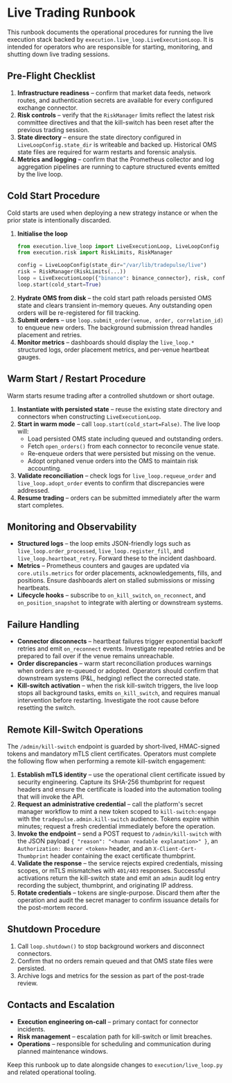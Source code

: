 # Live Trading Runbook

This runbook documents the operational procedures for running the live execution
stack backed by `execution.live_loop.LiveExecutionLoop`. It is intended for
operators who are responsible for starting, monitoring, and shutting down live
trading sessions.

## Pre-Flight Checklist

1. **Infrastructure readiness** – confirm that market data feeds, network
   routes, and authentication secrets are available for every configured
   exchange connector.
2. **Risk controls** – verify that the `RiskManager` limits reflect the latest
   risk committee directives and that the kill-switch has been reset after the
   previous trading session.
3. **State directory** – ensure the state directory configured in
   `LiveLoopConfig.state_dir` is writeable and backed up. Historical OMS state
   files are required for warm restarts and forensic analysis.
4. **Metrics and logging** – confirm that the Prometheus collector and log
   aggregation pipelines are running to capture structured events emitted by
   the live loop.

## Cold Start Procedure

Cold starts are used when deploying a new strategy instance or when the prior
state is intentionally discarded.

1. **Initialise the loop**
   ```python
   from execution.live_loop import LiveExecutionLoop, LiveLoopConfig
   from execution.risk import RiskLimits, RiskManager

   config = LiveLoopConfig(state_dir="/var/lib/tradepulse/live")
   risk = RiskManager(RiskLimits(...))
   loop = LiveExecutionLoop({"binance": binance_connector}, risk, config=config)
   loop.start(cold_start=True)
   ```
2. **Hydrate OMS from disk** – the cold start path reloads persisted OMS state
   and clears transient in-memory queues. Any outstanding open orders will be
   re-registered for fill tracking.
3. **Submit orders** – use `loop.submit_order(venue, order, correlation_id)` to
   enqueue new orders. The background submission thread handles placement and
   retries.
4. **Monitor metrics** – dashboards should display the
   `live_loop.*` structured logs, order placement metrics, and per-venue
   heartbeat gauges.

## Warm Start / Restart Procedure

Warm starts resume trading after a controlled shutdown or short outage.

1. **Instantiate with persisted state** – reuse the existing state directory
   and connectors when constructing `LiveExecutionLoop`.
2. **Start in warm mode** – call `loop.start(cold_start=False)`. The live loop
   will:
   - Load persisted OMS state including queued and outstanding orders.
   - Fetch `open_orders()` from each connector to reconcile venue state.
   - Re-enqueue orders that were persisted but missing on the venue.
   - Adopt orphaned venue orders into the OMS to maintain risk accounting.
3. **Validate reconciliation** – check logs for `live_loop.requeue_order` and
   `live_loop.adopt_order` events to confirm that discrepancies were addressed.
4. **Resume trading** – orders can be submitted immediately after the warm
   start completes.

## Monitoring and Observability

- **Structured logs** – the loop emits JSON-friendly logs such as
  `live_loop.order_processed`, `live_loop.register_fill`, and
  `live_loop.heartbeat_retry`. Forward these to the incident dashboard.
- **Metrics** – Prometheus counters and gauges are updated via
  `core.utils.metrics` for order placements, acknowledgements, fills, and
  positions. Ensure dashboards alert on stalled submissions or missing heartbeats.
- **Lifecycle hooks** – subscribe to `on_kill_switch`, `on_reconnect`, and
  `on_position_snapshot` to integrate with alerting or downstream systems.

## Failure Handling

- **Connector disconnects** – heartbeat failures trigger exponential backoff
  retries and emit `on_reconnect` events. Investigate repeated retries and be
  prepared to fail over if the venue remains unreachable.
- **Order discrepancies** – warm start reconciliation produces warnings when
  orders are re-queued or adopted. Operators should confirm that downstream
  systems (P&L, hedging) reflect the corrected state.
- **Kill-switch activation** – when the risk kill-switch triggers, the live loop
  stops all background tasks, emits `on_kill_switch`, and requires manual
  intervention before restarting. Investigate the root cause before resetting
  the switch.

## Remote Kill-Switch Operations

The `/admin/kill-switch` endpoint is guarded by short-lived, HMAC-signed tokens
and mandatory mTLS client certificates. Operators must complete the following
flow when performing a remote kill-switch engagement:

1. **Establish mTLS identity** – use the operational client certificate issued
   by security engineering. Capture its SHA-256 thumbprint for request headers
   and ensure the certificate is loaded into the automation tooling that will
   invoke the API.
2. **Request an administrative credential** – call the platform's secret manager
   workflow to mint a new token scoped to `kill-switch:engage` with the
   `tradepulse.admin.kill-switch` audience. Tokens expire within minutes; request
   a fresh credential immediately before the operation.
3. **Invoke the endpoint** – send a POST request to `/admin/kill-switch` with
   the JSON payload `{ "reason": "<human readable explanation>" }`, an
   `Authorization: Bearer <token>` header, and an
   `X-Client-Cert-Thumbprint` header containing the exact certificate thumbprint.
4. **Validate the response** – the service rejects expired credentials, missing
   scopes, or mTLS mismatches with `401/403` responses. Successful activations
   return the kill-switch state and emit an `admin` audit log entry recording the
   subject, thumbprint, and originating IP address.
5. **Rotate credentials** – tokens are single-purpose. Discard them after the
   operation and audit the secret manager to confirm issuance details for the
   post-mortem record.

## Shutdown Procedure

1. Call `loop.shutdown()` to stop background workers and disconnect connectors.
2. Confirm that no orders remain queued and that OMS state files were persisted.
3. Archive logs and metrics for the session as part of the post-trade review.

## Contacts and Escalation

- **Execution engineering on-call** – primary contact for connector incidents.
- **Risk management** – escalation path for kill-switch or limit breaches.
- **Operations** – responsible for scheduling and communication during planned
  maintenance windows.

Keep this runbook up to date alongside changes to `execution/live_loop.py` and
related operational tooling.
